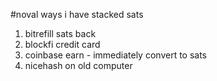 #noval ways i have stacked sats

1. bitrefill sats back
2. blockfi credit card
3. coinbase earn - immediately convert to sats
4. nicehash on old computer

